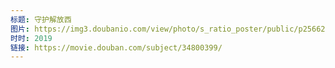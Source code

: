 ```yaml
---
标题: 守护解放西
图片: https://img3.doubanio.com/view/photo/s_ratio_poster/public/p2566291857.jpg
时时: 2019
链接: https://movie.douban.com/subject/34800399/
---
```

